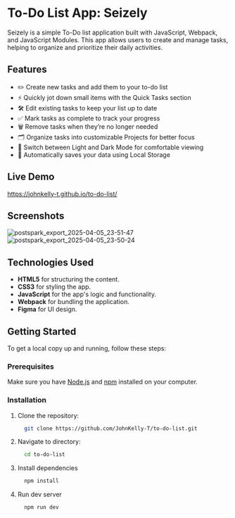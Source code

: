 # To-Do List App: Seizely

Seizely is a simple To-Do list application built with JavaScript, Webpack, and JavaScript Modules. This app allows users to create and manage tasks, helping to organize and prioritize their daily activities.

## Features

- ✏️ Create new tasks and add them to your to-do list
- ⚡ Quickly jot down small items with the Quick Tasks section
- 🛠️ Edit existing tasks to keep your list up to date
- ✅ Mark tasks as complete to track your progress
- 🗑️ Remove tasks when they’re no longer needed
- 🗂️ Organize tasks into customizable Projects for better focus
- 🌙 Switch between Light and Dark Mode for comfortable viewing
- 💾 Automatically saves your data using Local Storage

## Live Demo
https://johnkelly-t.github.io/to-do-list/

## Screenshots

![postspark_export_2025-04-05_23-51-47](https://github.com/user-attachments/assets/8af00113-5117-42bc-bf3b-64cab3a599c6)
![postspark_export_2025-04-05_23-50-24](https://github.com/user-attachments/assets/11a1d149-73b1-4574-9e7b-f5ab35e62b7d)

## Technologies Used

- **HTML5** for structuring the content.
- **CSS3** for styling the app.
- **JavaScript** for the app's logic and functionality.
- **Webpack** for bundling the application.
- **Figma** for UI design.

## Getting Started

To get a local copy up and running, follow these steps:

### Prerequisites

Make sure you have [Node.js](https://nodejs.org/) and [npm](https://www.npmjs.com/) installed on your computer.

### Installation

1. Clone the repository:
   ```bash
     git clone https://github.com/JohnKelly-T/to-do-list.git
   ```
2. Navigate to directory:
   ```bash
     cd to-do-list
   ```
4. Install dependencies
   ```bash
     npm install
   ```
5. Run dev server
   ```bash
     npm run dev
   ```
